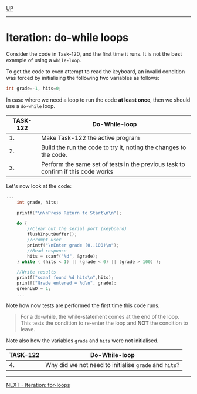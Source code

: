 
[UP](Digital_Outputs_2.md)

---

# Iteration: do-while loops
Consider the code in Task-120, and the first time it runs. It is not the best example of using a `while-loop`. 

To get the code to even attempt to read the keyboard, an invalid condition was forced by initialising the following two variables as follows:

```C++
int grade=-1, hits=0;
```

In case where we need a loop to run the code **at least once**, then we should use a `do-while` loop.

| TASK-122 | Do-While-loop |
| --- | --- |
| 1. | Make Task-122 the active program |
| 2. | Build the run the code to try it, noting the changes to the code. |
| 3. | Perform the same set of tests in the previous task to confirm if this code works |

Let's now look at the code:

```C++
...
    int grade, hits;

    printf("\n\nPress Return to Start\n\n");

    do {
        //Clear out the serial port (keyboard)
        flushInputBuffer();
        //Prompt user
        printf("\nEnter grade (0..100)\n");
        //Read response
        hits = scanf("%d", &grade);
    } while ( (hits < 1) || (grade < 0) || (grade > 100) );

    //Write results
    printf("scanf found %d hits\n",hits);
    printf("Grade entered = %d\n", grade);
    greenLED = 1;
    ...
```

Note how now tests are performed the first time this code runs. 

> For a do-while, the while-statement comes at the end of the loop. This tests the condition to re-enter the loop and **NOT** the condition to leave.

Note also how the variables `grade` and `hits` were not initialised.

| TASK-122 | Do-While-loop |
| --- | --- |
| 4. | Why did we not need to initialise `grade` and `hits`? |

---

[NEXT - Iteration: for-loops](TASK124.md)